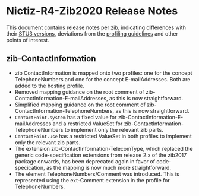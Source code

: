 # Nictiz-R4-Zib2020 Release Notes

This document contains release notes per zib, indicating differences with their [STU3 versions](https://simplifier.net/packages/nictiz.fhir.nl.stu3.zib2017/), deviations from the [profiling guidelines](https://informatiestandaarden.nictiz.nl/wiki/FHIR:V1.0_FHIR_Profiling_Guidelines_R4) and other points of interest.

## zib-ContactInformation
* zib ContactInformation is mapped onto two profiles: one for the concept TelephoneNumbers and one for the concept E-mailAddresses. Both are added to the hosting profile.
* Removed mapping guidance on the root comment of zib-ContactInformation-E-mailAddresses, as this is now straightforward.
* Simplified mapping guidance on the root comment of zib-ContactInformation-TelephoneNumbers, as this is now straightforward.
* `ContactPoint.system` has a fixed value for zib-ContactInformation-E-mailAddresses and a restricted ValueSet for zib-ContactInformation-TelephoneNumbers to implement only the relevant zib parts.
* `ContactPoint.use` has a restricted ValueSet in both profiles to implement only the relevant zib parts.
* The extension zib-ContactInformation-TelecomType, which replaced the generic code-specification extensions from release 2.x of the zib2017 package onwards, has been deprecated again in favor of code-specication, as the mapping is now much more straightforward.
* The element TelephoneNumbers/Comment was introduced. This is represented using the ext-Comment extension in the profile for TelephoneNumbers.
